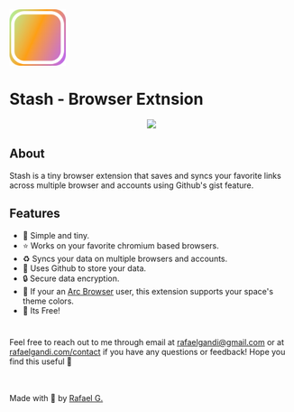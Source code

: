 <img src="https://github.com/rafaelgandi/arc-tab-stash/raw/main/assets/stashicon.png" width="100" height="100" > 

# Stash - Browser Extnsion

<p align="center">
    <img src="https://s3.us-west-2.amazonaws.com/secure.notion-static.com/ba4a52f0-e861-438d-b2ab-6ca502ce5e17/Screenshot_2023-02-11_at_11.35.00_PM-removebg-preview.png?X-Amz-Algorithm=AWS4-HMAC-SHA256&X-Amz-Content-Sha256=UNSIGNED-PAYLOAD&X-Amz-Credential=AKIAT73L2G45EIPT3X45%2F20230213%2Fus-west-2%2Fs3%2Faws4_request&X-Amz-Date=20230213T055614Z&X-Amz-Expires=86400&X-Amz-Signature=b9ddccd5fe7f296fe83fa211d1e8d8925706496c61c00e4517d89fa008351479&X-Amz-SignedHeaders=host&response-content-disposition=filename%3D%22Screenshot_2023-02-11_at_11.35.00_PM-removebg-preview.png%22&x-id=GetObject" />
</p>

## About
Stash is a tiny browser extension that saves and syncs your favorite links across multiple browser and accounts using Github's gist feature. 

## Features
* 🧘 Simple and tiny.
* ⭐️ Works on your favorite chromium based browsers.
* ♻️ Syncs your data on multiple browsers and accounts.
* 🦾 Uses Github to store your data.
* 🔒 Secure data encryption.
* 🌈 If your an [Arc Browser](https://arc.net/) user, this extension supports your space's theme colors.
* 🌴 Its Free!


#
Feel free to reach out to me through email at rafaelgandi@gmail.com or at [rafaelgandi.com/contact](https://www.rafaelgandi.com/contact) if you have any questions or feedback! Hope you find this useful 🚀


<br><br>
Made with 🤙 by [Rafael G.](https://www.rafaelgandi.com)